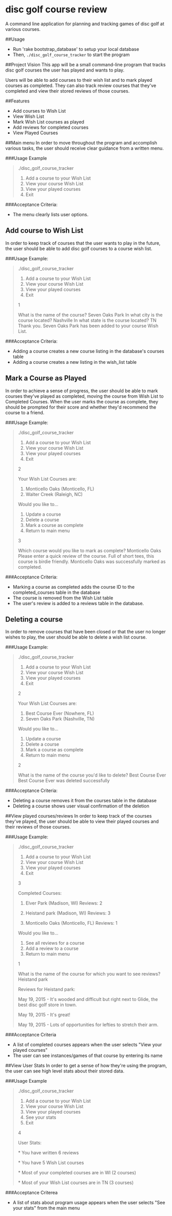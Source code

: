 # disc golf course review
A command line application for planning and tracking games of disc golf at various courses.

##Usage

* Run 'rake bootstrap_database' to setup your local database
* Then, `./disc_golf_course_tracker` to start the program

##Project Vision
This app will be a small command-line program that tracks disc golf courses the user has played and wants to play.

Users will be able to add courses to their wish list and to mark played courses as completed. They can also track review courses that they've completed and view their stored reviews of those courses.

##Features

* Add courses to Wish List
* View Wish List
* Mark Wish List courses as played
* Add reviews for completed courses
* View Played Courses

##Main menu
In order to move throughout the program and accomplish various tasks, the user should receive clear guidance from a written menu.

###Usage Example
>./disc_golf_course_tracker
>
>1. Add a course to your Wish List
>2. View your course Wish List
>3. View your played courses
>4. Exit

###Acceptance Criteria:

 * The menu clearly lists user options.

## Add course to Wish List
In order to keep track of courses that the user wants to play in the future, the user should be able to add disc golf courses to a course wish list.

###Usage Example:
>./disc_golf_course_tracker
>
>1. Add a course to your Wish List
>2. View your course Wish List
>3. View your played courses
>4. Exit
>
>1
>
>What is the name of the course?
>Seven Oaks Park
>In what city is the course located?
>Nashville
>In what state is the course located?
>TN
>Thank you. Seven Oaks Park has been added to your course Wish List.

###Acceptance Criteria:

* Adding a course creates a new course listing in the database's courses table
* Adding a course creates a new listing in the wish_list table

## Mark a Course as Played
In order to achieve a sense of progress, the user should be able to mark courses they've played as completed, moving the course from Wish List to Completed Courses. When the user marks the course as complete, they should be prompted for their score and whether they'd recommend the course to a friend.

###Usage Example:
>./disc_golf_course_tracker
>
>1. Add a course to your Wish List
>2. View your course Wish List
>3. View your played courses
>4. Exit
>
>2
>
>Your Wish List Courses are:
>1. Monticello Oaks (Monticello, FL)
>2. Walter Creek (Raleigh, NC)
>
>Would you like to...
>1. Update a course
>2. Delete a course
>3. Mark a course as complete
>4. Return to main menu
>
>3
>
>Which course would you like to mark as complete?
>Monticello Oaks
>Please enter a quick review of the course.
>Full of short tees, this course is birdie friendly.
>Monticello Oaks was successfully marked as completed.


###Acceptance Criteria:
 * Marking a course as completed adds the course ID to the completed_courses table in the database
 * The course is removed from the Wish List table
 * The user's review is added to a reviews table in the database.

## Deleting a course
In order to remove courses that have been closed or that the user no longer wishes to play, the user should be able to delete a wish list course.

###Usage Example:
>./disc_golf_course_tracker
>
>1. Add a course to your Wish List
>2. View your course Wish List
>3. View your played courses
>4. Exit
>
>2
>
>Your Wish List Courses are:
>1. Best Course Ever (Nowhere, FL)
>2. Seven Oaks Park (Nashville, TN)
>
>Would you like to...
>1. Update a course
>2. Delete a course
>3. Mark a course as complete
>4. Return to main menu
>
>2
>
>What is the name of the course you'd like to delete?
>Best Course Ever
>Best Course Ever was deleted successfully

###Acceptance Criteria:
  * Deleting a course removes it from the courses table in the database
  * Deleting a course shows user visual confirmation of the deletion

##View played courses/reviews
In order to keep track of the courses they've played, the user should be able to view their played courses and their reviews of those courses.

###Usage Example:
>./disc_golf_course_tracker
>
>1. Add a course to your Wish List
>2. View your course Wish List
>3. View your played courses
>4. Exit
>
>3
>
>Completed Courses:
>
>1. Elver Park (Madison, WI) Reviews: 2
>
>2. Heistand park (Madison, WI) Reviews: 3
>
>3. Monticello Oaks (Monticello, FL) Reviews: 1
>
>Would you like to...
>1. See all reviews for a course
>2. Add a review to a course
>3. Return to main menu
>
>1
>
>What is the name of the course for which you want to see reviews?
>Heistand park
>
>Reviews for Heistand park:
>
>May 19, 2015 - It's wooded and difficult but right next to Glide, the best disc golf store in town.
>
>May 19, 2015 - It's great!
>
>May 19, 2015 - Lots of opportunities for lefties to stretch their arm.

###Acceptance Criteria

* A list of completed courses appears when the user selects "View your played courses"
* The user can see instances/games of that course by entering its name

##View User Stats
In order to get a sense of how they're using the program, the user can see high level stats about their stored data.

###Usage Example
>./disc_golf_course_tracker
>
>1. Add a course to your Wish List
>2. View your course Wish List
>3. View your played courses
>4. See your stats
>5. Exit
>
>4
>
>User Stats:
>
> \* You have written 6 reviews
>
> \* You have 5 Wish List courses
>
> \* Most of your completed courses are in WI (2 courses)
>
> \* Most of your Wish List courses are in TN (3 courses)

###Acceptance Criterea

* A list of stats about program usage appears when the user selects "See your stats" from the main menu